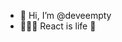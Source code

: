 - 👋 Hi, I’m @deveempty
- 💪🧑‍💻 React is life 💓 

<!---
deveempty/deveempty is a ✨ special ✨ repository because its `README.md` (this file) appears on your GitHub profile.
You can click the Preview link to take a look at your changes.
--->
